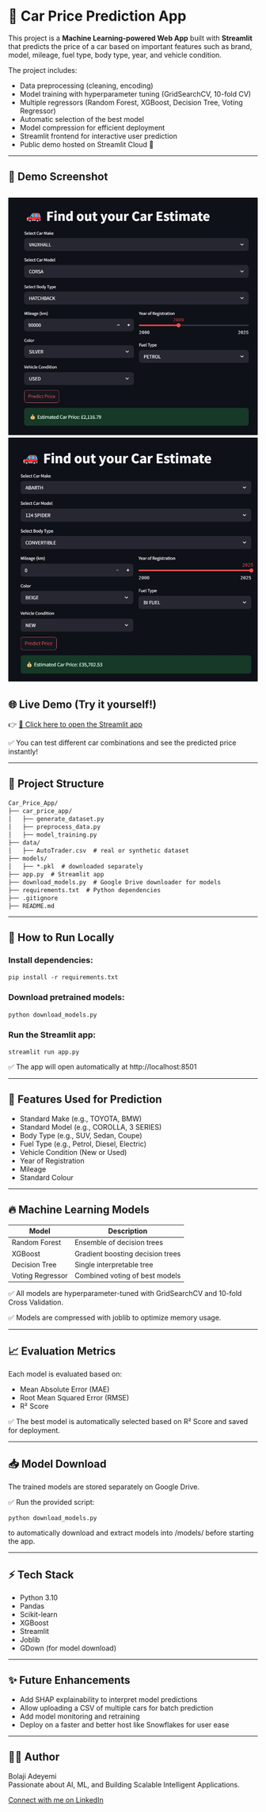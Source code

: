# 🚗 Car Price Prediction App

This project is a **Machine Learning-powered Web App** built with **Streamlit** that predicts the price of a car based on important features such as brand, model, mileage, fuel type, body type, year, and vehicle condition.

The project includes:
- Data preprocessing (cleaning, encoding)
- Model training with hyperparameter tuning (GridSearchCV, 10-fold CV)
- Multiple regressors (Random Forest, XGBoost, Decision Tree, Voting Regressor)
- Automatic selection of the best model
- Model compression for efficient deployment
- Streamlit frontend for interactive user prediction
- Public demo hosted on Streamlit Cloud 🚀

---

## 📸 Demo Screenshot

![Used Car Price Prediction App Screenshot](image/prediction.jpg)
![New Car Price Prediction App Screenshot](image/prediction_new_car.jpg)
---

## 🌐 Live Demo (Try it yourself!)

👉 [🔗 Click here to open the Streamlit app](https://adeyemibolaji-car-price-prediction-app-cdthxs.streamlit.app/)

✅ You can test different car combinations and see the predicted price instantly!

---

## 📂 Project Structure

```plaintext
Car_Price_App/
├── car_price_app/
│   ├── generate_dataset.py
│   ├── preprocess_data.py
│   ├── model_training.py
├── data/
│   ├── AutoTrader.csv  # real or synthetic dataset
├── models/
│   ├── *.pkl  # downloaded separately
├── app.py  # Streamlit app
├── download_models.py  # Google Drive downloader for models
├── requirements.txt  # Python dependencies
├── .gitignore
├── README.md

```
---

## 🚀 How to Run Locally

### Install dependencies:

    pip install -r requirements.txt

### Download pretrained models:

    python download_models.py

### Run the Streamlit app:

    streamlit run app.py

✅ The app will open automatically at http://localhost:8501

---

## 🎯 Features Used for Prediction

- Standard Make (e.g., TOYOTA, BMW)
- Standard Model (e.g., COROLLA, 3 SERIES)
- Body Type (e.g., SUV, Sedan, Coupe)
- Fuel Type (e.g., Petrol, Diesel, Electric)
- Vehicle Condition (New or Used)
- Year of Registration
- Mileage
- Standard Colour

---

## 🔥 Machine Learning Models

| Model            | Description                     |
|------------------|---------------------------------|
| Random Forest    | Ensemble of decision trees       |
| XGBoost          | Gradient boosting decision trees |
| Decision Tree    | Single interpretable tree        |
| Voting Regressor | Combined voting of best models   |

✅ All models are hyperparameter-tuned with GridSearchCV and 10-fold Cross Validation.

✅ Models are compressed with joblib to optimize memory usage.

---

## 📈 Evaluation Metrics

Each model is evaluated based on:

- Mean Absolute Error (MAE)
- Root Mean Squared Error (RMSE)
- R² Score

✅ The best model is automatically selected based on R² Score and saved for deployment.

---

## 📥 Model Download

The trained models are stored separately on Google Drive.

✅ Run the provided script:

    python download_models.py

to automatically download and extract models into /models/ before starting the app.

---

## ⚡ Tech Stack

- Python 3.10
- Pandas
- Scikit-learn
- XGBoost
- Streamlit
- Joblib
- GDown (for model download)

---

## ✨ Future Enhancements

- Add SHAP explainability to interpret model predictions
- Allow uploading a CSV of multiple cars for batch prediction
- Add model monitoring and retraining
- Deploy on a faster and better host like Snowflakes for user ease
---

## 👨‍💻 Author

Bolaji Adeyemi  
Passionate about AI, ML, and Building Scalable Intelligent Applications.

[Connect with me on LinkedIn](www.linkedin.com/in/adeyemiqbolaji)

    





